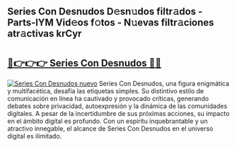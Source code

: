 ## Series Con Desnudos D𝚎sn𝚞dos filtr𝚊dos - Parts-lYM Vid𝚎os f𝚘tos - N𝚞evas filtr𝚊ciones atr𝚊ctivas krCyr

# <h2><a href="http://mb0mvl.tromn.icu/?c=Series+Con+Desnudos">🔗👉👉👉 Series Con Desnudos 🔗🔗</a></h2>

[![Series Con Desnudos nuevo](https://i.imgur.com/pEAQMta.gif)](http://mb0mvl.tromn.icu/?c=Series+Con+Desnudos)
Series Con Desnudos, una figura enigmática y multifacética, desafía las etiquetas simples. Su distintivo estilo de comunicación en línea ha cautivado y provocado críticas, generando debates sobre privacidad, autoexpresión y la dinámica de las comunidades digitales. A pesar de la incertidumbre de sus próximas acciones, su impacto en el ámbito digital es profundo. Con un espíritu inquebrantable y un atractivo innegable, el alcance de Series Con Desnudos en el universo digital es ilimitado.
